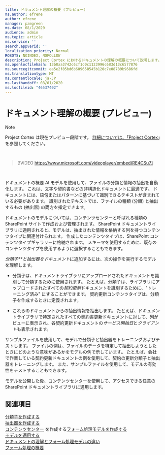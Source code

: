 ```yaml
---
title: ドキュメント理解の概要 (プレビュー)
ms.author: efrene
author: efrene
manager: pamgreen
ms.date: 08/1/2020
audience: admin
ms.topic: article
ms.service: ''
search.appverid: ''
localization_priority: Normal
ROBOTS: NOINDEX, NOFOLLOW
description: Project Cortex におけるドキュメントの理解の概要について説明します。
ms.openlocfilehash: 13b0aa3742c6cf1c0c1123996c683d13c6577876
ms.sourcegitcommit: ea5e2f85bd6b609658545b120c7e08789b9686fd
ms.translationtype: MT
ms.contentlocale: ja-JP
ms.lasthandoff: 08/01/2020
ms.locfileid: "46537402"
---
```

# <a name="document-understanding-overview-preview"></a>ドキュメント理解の概要 (プレビュー)
> [!Note] 
> Project Cortex は現在プレビュー段階です。 [詳細については、「Project Cortex](https://aka.ms/projectcortex)」を参照してください。

</br>

> [!VIDEO https://www.microsoft.com/videoplayer/embed/RE4CSu7] 

</br>

ドキュメントの概要 AI モデルを使用して、ファイルの分類と情報の抽出を自動化します。 これは、文字や契約書などの非構造化ドキュメントに最適です。 ドキュメントには、語句またはパターンに基づいて識別できるテキストが含まれている必要があります。 識別されたテキストでは、ファイルの種類 (分類) と抽出するもの (抽出器) の両方を指定できます。

ドキュメントのモデルについては、コンテンツセンターと呼ばれる種類の SharePoint サイトで作成および管理されます。 SharePoint ドキュメントライブラリに適用されると、モデルは、抽出された情報を格納する列を持つコンテンツタイプに関連付けられます。 作成したコンテンツタイプは、SharePoint コンテンツタイプギャラリーに格納されます。 スキーマを使用するために、既存のコンテンツタイプを使用するように選択することもできます。

*分類子**と抽出器をドキュメント*に追加するには、次の操作を実行するモデルを理解します。 

- 分類子は、ドキュメントライブラリにアップロードされたドキュメントを識別して分類するために使用されます。 たとえば、分類子は、ライブラリにアップロードされたすべての*契約更新*ドキュメントを識別するために、"トレーニング済み" にすることができます。 契約更新コンテンツタイプは、分類子を作成するときに定義されます。

- これらのドキュメントからの抽出情報を抽出します。 たとえば、ドキュメントライブラリで特定されたすべての契約書更新ドキュメントに対して、列がビューに表示され、各契約更新ドキュメントの*サービス開始日*と*クライアント*も表示されます。 

サンプルファイルを使用して、モデルで分類子と抽出器をトレーニングおよびテストします。 ファイルの例は、ファイルのデータを特定して抽出しようとしたときにどのような意味があるかをモデルの例で示しています。 たとえば、会社で作業している契約更新ドキュメントの例を使用して、契約の更新分類子と抽出器をトレーニングします。 また、サンプルファイルを使用して、モデルの有効性をテストすることもできます。

モデルを公開した後、コンテンツセンターを使用して、アクセスできる任意の SharePoint ドキュメントライブラリに適用します。  


## <a name="see-also"></a>関連項目
[分類子を作成する](create-a-classifier.md)</br>
[抽出器を作成する](create-an-extractor.md)</br>
[コンテンツセンター](create-a-content-center.md) 
 を作成する[フォーム処理モデルを作成する](create-a-form-processing-model.md)</br>
[モデルを適用する](apply-a-model.md)   
[ドキュメントの理解とフォーム処理モデルの違い](difference-between-document-understanding-and-form-processing-model.md)  
[フォーム処理の概要](form-processing-overview.md)




